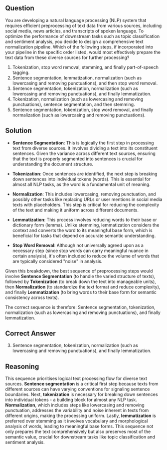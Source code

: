 ## Question
You are developing a natural language processing (NLP) system that requires efficient preprocessing of text data from various sources, including social media, news articles, and transcripts of spoken language. To optimize the performance of downstream tasks such as topic classification and sentiment analysis, you decide to design a comprehensive text normalization pipeline. Which of the following steps, if incorporated into your pipeline in the specific order listed, would most effectively prepare the text data from these diverse sources for further processing?

1. Tokenization, stop word removal, stemming, and finally part-of-speech tagging.
2. Sentence segmentation, lemmatization, normalization (such as lowercasing and removing punctuations), and then stop word removal.
3. Sentence segmentation, tokenization, normalization (such as lowercasing and removing punctuations), and finally lemmatization.
4. Tokenization, normalization (such as lowercasing and removing punctuations), sentence segmentation, and then stemming.
5. Sentence segmentation, tokenization, stop word removal, and finally normalization (such as lowercasing and removing punctuations).

## Solution
- **Sentence Segmentation**: This is logically the first step in processing text from diverse sources. It involves dividing a text into its constituent sentences. Given the variance across different text sources, ensuring that the text is properly segmented into sentences is crucial for understanding the document structure.
  
- **Tokenization**: Once sentences are identified, the next step is breaking down sentences into individual tokens (words). This is essential for almost all NLP tasks, as the word is a fundamental unit of meaning.
  
- **Normalization**: This includes lowercasing, removing punctuation, and possibly other tasks like replacing URLs or user mentions in social media texts with placeholders. This step is critical for reducing the complexity of the text and making it uniform across different documents.
  
- **Lemmatization**: This process involves reducing words to their base or dictionary form (lemma). Unlike stemming, lemmatization considers the context and converts the word to its meaningful base form, which is beneficial for tasks that depend on accurate semantic understanding.
  
- **Stop Word Removal**: Although not universally agreed upon as a necessary step (since stop words can carry meaningful nuance in certain analysis), it's often included to reduce the volume of words that are typically considered "noise" in analysis.
  
Given this breakdown, the best sequence of preprocessing steps would involve **Sentence Segmentation** (to handle the varied structure of texts), followed by **Tokenization** (to break down the text into manageable units), then **Normalization** (to standardize the text format and reduce complexity), and finally **Lemmatization** (to bring words to their base form for semantic consistency across texts).

The correct sequence is therefore: Sentence segmentation, tokenization, normalization (such as lowercasing and removing punctuations), and finally lemmatization.

## Correct Answer
3. Sentence segmentation, tokenization, normalization (such as lowercasing and removing punctuations), and finally lemmatization.

## Reasoning
This sequence prioritises logical text processing flow for diverse text sources. **Sentence segmentation** is a critical first step because texts from different sources can have varying conventions for signaling sentence boundaries. Next, **tokenization** is necessary for breaking down sentences into individual tokens - a building block for almost any NLP task. **Normalization**, which includes steps like lowercasing and removing punctuation, addresses the variability and noise inherent in texts from different origins, making the processing uniform. Lastly, **lemmatization** is preferred over stemming as it involves vocabulary and morphological analysis of words, leading to meaningful base forms. This sequence not only prepares the text comprehensively but also preserves most of the semantic value, crucial for downstream tasks like topic classification and sentiment analysis.